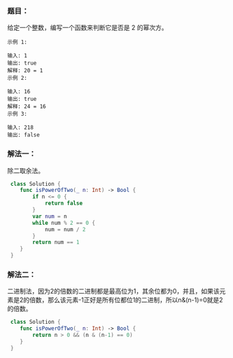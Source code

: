 ### 题目：

给定一个整数，编写一个函数来判断它是否是 2 的幂次方。

```
示例 1:

输入: 1
输出: true
解释: 20 = 1
示例 2:

输入: 16
输出: true
解释: 24 = 16
示例 3:

输入: 218
输出: false
```

### 解法一：

除二取余法。

```swift
 class Solution {
    func isPowerOfTwo(_ n: Int) -> Bool {
        if n <= 0 {
            return false
        }
        var num = n
        while num % 2 == 0 {
            num = num / 2
        }
        return num == 1
    }
 }
```

### 解法二：

二进制法，因为2的倍数的二进制都是最高位为1，其余位都为0，并且，如果该元素是2的倍数，那么该元素-1正好是所有位都位1的二进制，所以n&(n-1)=0就是2的倍数。

```swift
 class Solution {
    func isPowerOfTwo(_ n: Int) -> Bool {
        return n > 0 && (n & (n-1) == 0)
    }
 }
```
